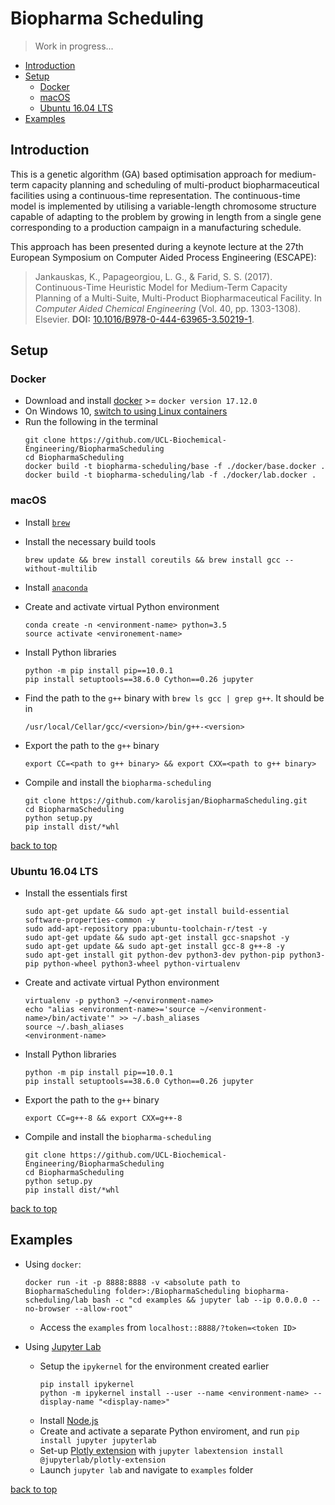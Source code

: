 <a id='index'></a>
# Biopharma Scheduling

> Work in progress...

* [Introduction](#intro)
* [Setup](#setup)
    * [Docker](#docker)
    * [macOS](#macos)
    * [Ubuntu 16.04 LTS](#ubuntu)
* [Examples](#demo)

<a id='intro'></a>
## Introduction

This is a genetic algorithm (GA) based optimisation approach for medium-term capacity planning and scheduling of multi-product biopharmaceutical facilities using a continuous-time representation. The continuous-time model is implemented by utilising a variable-length chromosome structure capable of adapting to the problem by growing in length from a single gene corresponding to a production campaign in a manufacturing schedule.

This approach has been presented during a keynote lecture at the 27th European Symposium on Computer Aided Process Engineering (ESCAPE):

> Jankauskas, K., Papageorgiou, L. G., & Farid, S. S. (2017). Continuous-Time Heuristic Model for Medium-Term Capacity Planning of a Multi-Suite, Multi-Product Biopharmaceutical Facility. In *Computer Aided Chemical Engineering* (Vol. 40, pp. 1303-1308). Elsevier. **DOI:** [10.1016/B978-0-444-63965-3.50219-1](https://doi.org/10.1016/B978-0-444-63965-3.50219-1).

<a id='setup'></a>
## Setup 

<a id='docker'></a>
### Docker

* Download and install [docker](https://www.docker.com/community-edition) >= `docker version 17.12.0`
* On Windows 10, [switch to using Linux containers](https://docs.microsoft.com/en-us/virtualization/windowscontainers/quick-start/quick-start-windows-10)
* Run the following in the terminal
    ```
    git clone https://github.com/UCL-Biochemical-Engineering/BiopharmaScheduling
    cd BiopharmaScheduling
    docker build -t biopharma-scheduling/base -f ./docker/base.docker .
    docker build -t biopharma-scheduling/lab -f ./docker/lab.docker .
    ```

<a id='macos'></a>
### macOS

* Install [`brew`](https://brew.sh/)

* Install the necessary build tools
    ```
    brew update && brew install coreutils && brew install gcc --without-multilib
    ```
* Install [`anaconda`](https://www.anaconda.com/download/#linux)
* Create and activate virtual Python environment
    ```
    conda create -n <environment-name> python=3.5
    source activate <environement-name>
    ```
* Install Python libraries
    ```
    python -m pip install pip==10.0.1
    pip install setuptools==38.6.0 Cython==0.26 jupyter
    ```
* Find the path to the `g++` binary with `brew ls gcc | grep g++`. It should be in       
    ```
    /usr/local/Cellar/gcc/<version>/bin/g++-<version>
    ```
* Export the path to the `g++` binary 
    ```
    export CC=<path to g++ binary> && export CXX=<path to g++ binary>
    ```
* Compile and install the `biopharma-scheduling`
    ```
    git clone https://github.com/karolisjan/BiopharmaScheduling.git
    cd BiopharmaScheduling
    python setup.py
    pip install dist/*whl
    ```

[back to top](#index)

<a id='ubuntu'></a>
### Ubuntu 16.04 LTS

* Install the essentials first
    ```
    sudo apt-get update && sudo apt-get install build-essential software-properties-common -y 
    sudo add-apt-repository ppa:ubuntu-toolchain-r/test -y 
    sudo apt-get update && sudo apt-get install gcc-snapshot -y 
    sudo apt-get update && sudo apt-get install gcc-8 g++-8 -y
    sudo apt-get install git python-dev python3-dev python-pip python3-pip python-wheel python3-wheel python-virtualenv 
    ```
* Create and activate virtual Python environment
    ```
    virtualenv -p python3 ~/<environment-name>
    echo "alias <environment-name>='source ~/<environment-name>/bin/activate'" >> ~/.bash_aliases
    source ~/.bash_aliases
    <environment-name>
    ```
* Install Python libraries
    ```
    python -m pip install pip==10.0.1
    pip install setuptools==38.6.0 Cython==0.26 jupyter
    ```
* Export the path to the `g++` binary 
    ```
    export CC=g++-8 && export CXX=g++-8
    ```
* Compile and install the `biopharma-scheduling`
    ```
    git clone https://github.com/UCL-Biochemical-Engineering/BiopharmaScheduling
    cd BiopharmaScheduling
    python setup.py
    pip install dist/*whl
    ```

[back to top](#index)

<a id='examples'></a>
## Examples

* Using `docker`:
    ```
    docker run -it -p 8888:8888 -v <absolute path to BiopharmaScheduling folder>:/BiopharmaScheduling biopharma-scheduling/lab bash -c "cd examples && jupyter lab --ip 0.0.0.0 --no-browser --allow-root"
    ```
    * Access the `examples` from `localhost::8888/?token=<token ID>`
* Using [Jupyter Lab](https://blog.jupyter.org/jupyterlab-is-ready-for-users-5a6f039b8906) 

    * Setup the `ipykernel` for the environment created earlier
        ```
        pip install ipykernel
        python -m ipykernel install --user --name <environment-name> --display-name "<display-name>"
        ```
    * Install [Node.js](https://nodejs.org/en/)
    * Create and activate a separate Python enviroment, and run `pip install jupyter jupyterlab`
    * Set-up [Plotly extension](https://github.com/jupyterlab/jupyter-renderers/tree/master/packages/plotly-extension) with `jupyter labextension install @jupyterlab/plotly-extension`
    * Launch `jupyter lab` and navigate to `examples` folder

[back to top](#index)

